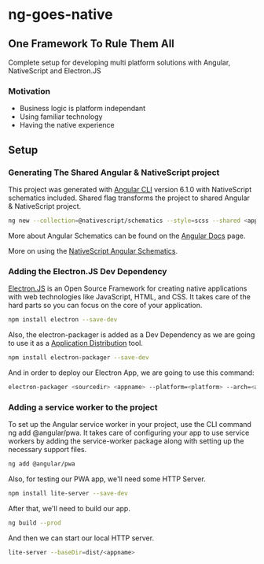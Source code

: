 # ng-goes-native

## One Framework To Rule Them All

Complete setup for developing multi platform solutions with Angular, NativeScript and Electron.JS

### Motivation

- Business logic is platform independant
- Using familiar technology
- Having the native experience 

## Setup

### Generating The Shared Angular & NativeScript project

This project was generated with [Angular CLI](https://github.com/angular/angular-cli) version 6.1.0 with NativeScript schematics included. Shared flag transforms the project to shared Angular & NativeScript project. 

```bash
ng new --collection=@nativescript/schematics --style=scss --shared <appname>
```

More about Angular Schematics can be found on the [Angular Docs](https://angular.io/guide/schematics) page.

More on using the [NativeScript Angular Schematics](https://github.com/NativeScript/nativescript-schematics).

### Adding the Electron.JS Dev Dependency

[Electron.JS](https://electronjs.org/docs/all) is an Open Source Framework for creating native applications with web technologies like JavaScript, HTML, and CSS. It takes care of the hard parts so you can focus on the core of your application.

```bash
npm install electron --save-dev
```

Also, the electron-packager is added as a Dev Dependency as we are going to use it as a [Application Distribution](https://electronjs.org/docs/tutorial/application-distribution) tool.

```bash
npm install electron-packager --save-dev
```

And in order to deploy our Electron App, we are going to use this command:

```bash
electron-packager <sourcedir> <appname> --platform=<platform> --arch=<arch> [optional flags...]
```

### Adding a service worker to the project

To set up the Angular service worker in your project, use the CLI command ng add @angular/pwa. It takes care of configuring your app to use service workers by adding the service-worker package along with setting up the necessary support files.

```bash
ng add @angular/pwa
```

Also, for testing our PWA app, we'll need some HTTP Server.

```bash
npm install lite-server --save-dev
```

After that, we'll need to build our app.

```bash
ng build --prod
```

And then we can start our local HTTP server.

```bash
lite-server --baseDir=dist/<appname>
```